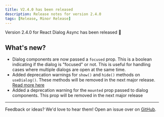 ```yaml
---
title: V2.4.0 has been released
description: Release notes for version 2.4.0
tags: [Release, Minor Release]
---
```


Version 2.4.0 for React Dialog Async has been released 🎉
<!-- truncate -->

## What's new?
* Dialog components are now passed a `focused` prop. This is a boolean indicating if the dialog is "focused" or not. This is useful for handling cases where multiple dialogs are open at the same time.
* Added deprecation warnings for `show()` and `hide()` methods on `useDialog()`. These methods will be removed in the next major release. [Read more here](/blog/2025/08/19/deprecating-show-hide)
* Added a deprecation warning for the `mounted` prop passed to dialog components. This prop will be removed in the next major release
---

Feedback or ideas? We'd love to hear them! Open an issue over on [GitHub](https://github.com/a16n-dev/react-dialog-async/issues).

